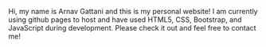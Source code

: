 Hi, my name is Arnav Gattani and this is my personal website! 
I am currently using github pages to host and have used HTML5, CSS, Bootstrap, and JavaScript during development. 
Please check it out and feel free to contact me!
